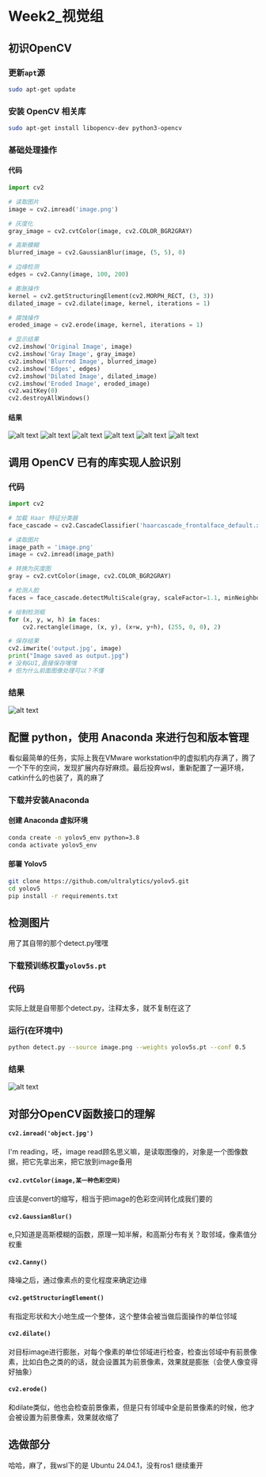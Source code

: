 # Week2_视觉组

## 初识OpenCV

### 更新`apt`源
```bash
sudo apt-get update
```
### 安装 OpenCV 相关库
```bash
sudo apt-get install libopencv-dev python3-opencv
```
### 基础处理操作

#### 代码
```python
import cv2

# 读取图片
image = cv2.imread('image.png')

# 灰度化
gray_image = cv2.cvtColor(image, cv2.COLOR_BGR2GRAY)

# 高斯模糊
blurred_image = cv2.GaussianBlur(image, (5, 5), 0)

# 边缘检测
edges = cv2.Canny(image, 100, 200)

# 膨胀操作
kernel = cv2.getStructuringElement(cv2.MORPH_RECT, (3, 3))
dilated_image = cv2.dilate(image, kernel, iterations = 1)

# 腐蚀操作
eroded_image = cv2.erode(image, kernel, iterations = 1)

# 显示结果
cv2.imshow('Original Image', image)
cv2.imshow('Gray Image', gray_image)
cv2.imshow('Blurred Image', blurred_image)
cv2.imshow('Edges', edges)
cv2.imshow('Dilated Image', dilated_image)
cv2.imshow('Eroded Image', eroded_image)
cv2.waitKey(0)
cv2.destroyAllWindows()
```

#### 结果
![alt text](image_processing/image_original.png)
![alt text](image_processing/image_gray.png)
![alt text](image_processing/image_blurred.png)
![alt text](image_processing/image_edges.png)
![alt text](image_processing/image_dilated.jpg)
![alt text](image_processing/image_eroded.png)

## 调用 OpenCV 已有的库实现人脸识别

### 代码
```python
import cv2

# 加载 Haar 特征分类器
face_cascade = cv2.CascadeClassifier('haarcascade_frontalface_default.xml')

# 读取图片
image_path = 'image.png'
image = cv2.imread(image_path)

# 转换为灰度图
gray = cv2.cvtColor(image, cv2.COLOR_BGR2GRAY)

# 检测人脸
faces = face_cascade.detectMultiScale(gray, scaleFactor=1.1, minNeighbors=5, minSize=(30, 30))

# 绘制检测框
for (x, y, w, h) in faces:
    cv2.rectangle(image, (x, y), (x+w, y+h), (255, 0, 0), 2)

# 保存结果
cv2.imwrite('output.jpg', image)
print("Image saved as output.jpg")
# 没有GUI,直接保存嘿嘿
# 但为什么前面图像处理可以？不懂
```

### 结果
![alt text](face_recognition/image_face_recognition.jpg)

## 配置 python，使用 Anaconda 来进行包和版本管理
看似最简单的任务，实际上我在VMware workstation中的虚拟机内存满了，腾了一个下午的空间，发现扩展内存好麻烦。最后投奔wsl，重新配置了一遍环境，catkin什么的也装了，真的麻了

### 下载并安装Anaconda

#### 创建 Anaconda 虚拟环境
```bash
conda create -n yolov5_env python=3.8
conda activate yolov5_env
```

#### 部署 Yolov5
```bash
git clone https://github.com/ultralytics/yolov5.git
cd yolov5
pip install -r requirements.txt
```

## 检测图片
用了其自带的那个detect.py嘿嘿

### 下载预训练权重`yolov5s.pt`

### 代码
实际上就是自带那个detect.py，注释太多，就不复制在这了

### 运行(在环境中)
```bash
python detect.py --source image.png --weights yolov5s.pt --conf 0.5
```

### 结果
![alt text](image-1.png)

## 对部分OpenCV函数接口的理解

#### `cv2.imread('object.jpg')`
I'm reading，呸，image read顾名思义嘛，是读取图像的，对象是一个图像数据，把它先拿出来，把它放到image备用

#### `cv2.cvtColor(image,某一种色彩空间)`
应该是convert的缩写，相当于把image的色彩空间转化成我们要的

#### `cv2.GaussianBlur()`
e,只知道是高斯模糊的函数，原理一知半解，和高斯分布有关？取邻域，像素值分权重

#### `cv2.Canny()`
降噪之后，通过像素点的变化程度来确定边缘

#### `cv2.getStructuringElement()`
有指定形状和大小地生成一个整体，这个整体会被当做后面操作的单位邻域

#### `cv2.dilate()`
对目标image进行膨胀，对每个像素的单位邻域进行检查，检查出邻域中有前景像素，比如白色之类的的话，就会设置其为前景像素，效果就是膨胀（会使人像变得好抽象）

#### `cv2.erode()`
和dilate类似，他也会检查前景像素，但是只有邻域中全是前景像素的时候，他才会被设置为前景像素，效果就收缩了

## 选做部分
哈哈，麻了，我wsl下的是 Ubuntu 24.04.1，没有ros1
继续重开